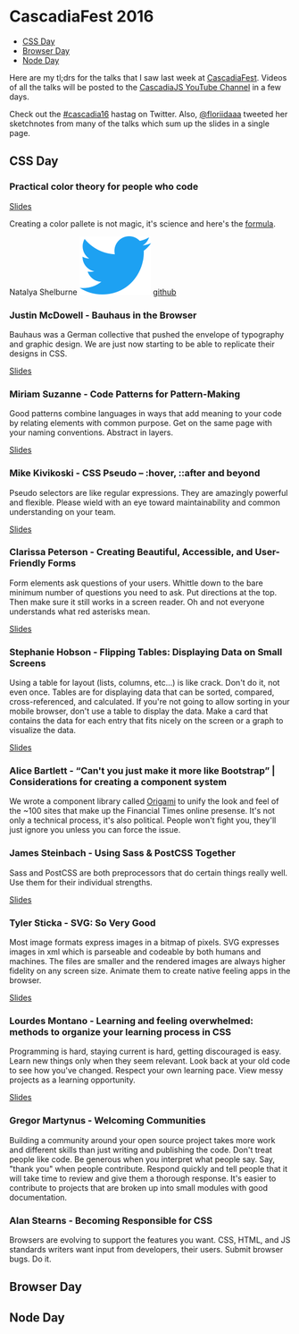 # CascadiaFest 2016

* [CSS Day](#css-day)
* [Browser Day](#browser-day)
* [Node Day](#node-day)

Here are my tl;drs for the talks that I saw last week at [CascadiaFest](http://2016.cascadiafest.org). Videos of all the talks will be posted to the [CascadiaJS YouTube Channel](https://www.youtube.com/user/cascadiajs/playlists) in a few days.

Check out the [#cascadia16](https://twitter.com/hashtag/cascadia16?src=hash) hastag on Twitter. Also, [@floriidaaa](https://twitter.com/@floriidaaa) tweeted her sketchnotes from many of the talks which sum up the slides in a single page. 

## CSS Day

### Practical color theory for people who code
[Slides](https://docs.google.com/presentation/d/1ytSMRNpNrD9CWms351X4xelQuJT24tIqKnIzSbe2OQ0/edit#slide=id.g131bf8bb94_0_51)

Creating a color pallete is not magic, it's science and here's the [formula](http://tallys.github.io/color-theory/).

Natalya Shelburne ![twitter](Twitter_bird_logo_2012.svg) [github](http://github.com)

### Justin McDowell - Bauhaus in the Browser

Bauhaus was a German collective that pushed the envelope of typography and graphic design. We are just now starting to be able to replicate their designs in CSS.

[Slides](http://revoltpuppy.com/files/bauhaus.pdf)

### Miriam Suzanne - Code Patterns for Pattern-Making

Good patterns combine languages in ways that add meaning to your code by relating elements with common purpose. Get on the same page with your naming conventions. Abstract in layers.

[Slides](https://oddbooksapp.com/book/pattern-making)

### Mike Kivikoski - CSS Pseudo – :hover, ::after and beyond

Pseudo selectors are like regular expressions. They are amazingly powerful and flexible. Please wield with an eye toward maintainability and common understanding on your team.

[Slides](https://speakerdeck.com/mkivikoski/css-pseudo)

### Clarissa Peterson - Creating Beautiful, Accessible, and User-Friendly Forms

Form elements ask questions of your users. Whittle down to the bare minimum number of questions you need to ask. Put directions at the top. Then make sure it still works in a screen reader. Oh and not everyone understands what red asterisks mean.

[Slides](http://www.slideshare.net/clarissapeterson/creating-beautiful-accessible-and-userfriendly-forms)

### Stephanie Hobson - Flipping Tables: Displaying Data on Small Screens

Using a table for layout (lists, columns, etc...) is like crack. Don't do it, not even once. Tables are for displaying data that can be sorted, compared, cross-referenced, and calculated. If you're not going to allow sorting in your mobile browser, don't use a table to display the data. Make a card that contains the data for each entry that fits nicely on the screen or a graph to visualize the data.

[Slides](http://stephaniehobson.ca/wordpress/2016/04/19/flipping-tables/)

### Alice Bartlett - “Can't you just make it more like Bootstrap” | Considerations for creating a component system

We wrote a component library called [Origami](http://origami.ft.com/) to unify the look and feel of the ~100 sites that make up the Financial Times online presense. It's not only a technical process, it's also political. People won't fight you, they'll just ignore you unless you can force the issue. 

### James Steinbach - Using Sass & PostCSS Together

Sass and PostCSS are both preprocessors that do certain things really well. Use them for their individual strengths.

[Slides](https://jdsteinbach.com/sass-postcss/#/)

### Tyler Sticka - SVG: So Very Good

Most image formats express images in a bitmap of pixels. SVG expresses images in xml which is parseable and codeable by both humans and machines. The files are smaller and the rendered images are always higher fidelity on any screen size. Animate them to create native feeling apps in the browser.

[Slides](http://tylersticka.github.io/slides-svg/#/)

### Lourdes Montano - Learning and feeling overwhelmed: methods to organize your learning process in CSS

Programming is hard, staying current is hard, getting discouraged is easy. Learn new things only when they seem relevant. Look back at your old code to see how you've changed. Respect your own learning pace. View messy projects as a learning opportunity.

[Slides](https://es.slideshare.net/secret/sM6tGE1TkBSzVo)

### Gregor Martynus - Welcoming Communities

Building a community around your open source project takes more work and different skills than just writing and publishing the code. Don't treat people like code. Be generous when you interpret what people say. Say, "thank you" when people contribute. Respond quickly and tell people that it will take time to review and give them a thorough response. It's easier to contribute to projects that are broken up into small modules with good documentation.

### Alan Stearns - Becoming Responsible for CSS

Browsers are evolving to support the features you want. CSS, HTML, and JS standards writers want input from developers, their users. Submit browser bugs. Do it.

## Browser Day

## Node Day

